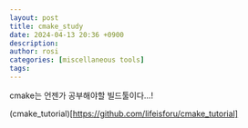 ```yaml
---
layout: post
title: cmake_study
date: 2024-04-13 20:36 +0900
description:
author: rosi
categories: [miscellaneous tools]
tags:
---
```


cmake는 언젠가 공부해야할 빌드툴이다...!

(cmake_tutorial)[https://github.com/lifeisforu/cmake_tutorial]
